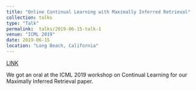 ```yaml
---
title: "Online Continual Learning with Maximally Inferred Retrieval"
collection: talks
type: "Talk"
permalink:  talks/2019-06-15-talk-1
venue: "ICML 2019"
date: 2019-06-15
location: "Long Beach, California"
---
```


[LINK](https://slideslive.com/38917958/online-continual-learning-with-maximally-inferred-retrieval)

We got an oral at the ICML 2019 workshop on Continual Learning for our Maximally Inferred Retrieval paper.
